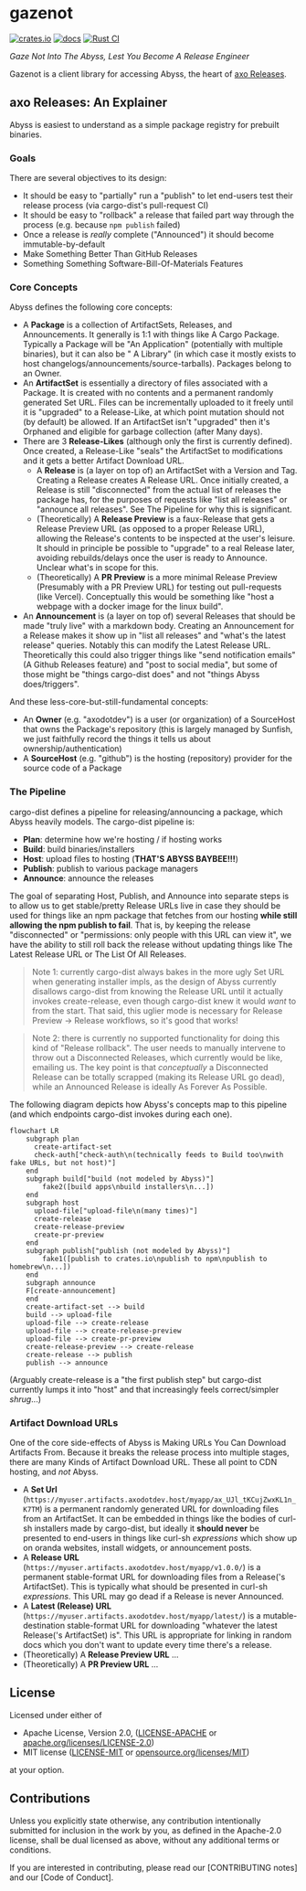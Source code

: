 # gazenot

[![crates.io](https://img.shields.io/crates/v/gazenot.svg)](https://crates.io/crates/gazenot)
[![docs](https://docs.rs/gazenot/badge.svg)](https://docs.rs/gazenot)
[![Rust CI](https://github.com/axodotdev/gazenot/workflows/Rust/badge.svg?branch=main)](https://github.com/axodotdev/gazenot/actions/workflows/ci.yml)

*Gaze Not Into The Abyss, Lest You Become A Release Engineer*

Gazenot is a client library for accessing Abyss, the heart of [axo Releases](https://releases.axo.dev).


## axo Releases: An Explainer

Abyss is easiest to understand as a simple package registry for prebuilt binaries.

### Goals

There are several objectives to its design:

* It should be easy to "partially" run a "publish" to let end-users test their release process (via cargo-dist's
  pull-request CI)
* It should be easy to "rollback" a release that failed part way through the process (e.g. because `npm publish` failed)
* Once a release is *really* complete ("Announced") it should become immutable-by-default
* Make Something Better Than GitHub Releases
* Something Something Software-Bill-Of-Materials Features


### Core Concepts

Abyss defines the following core concepts:

* A **Package** is a collection of ArtifactSets, Releases, and Announcements. It generally is 1:1 with things like A
  Cargo Package. Typically a Package will be "An Application" (potentially with multiple binaries), but it can also be "
  A Library" (in which case it mostly exists to host changelogs/announcements/source-tarballs). Packages belong to an
  Owner.
* An **ArtifactSet** is essentially a directory of files associated with a Package. It is created with no contents and a
  permanent randomly generated Set URL. Files can be incrementally uploaded to it freely until it is "upgraded" to a
  Release-Like, at which point mutation should not (by default) be allowed. If an ArtifactSet isn't "upgraded" then it's
  Orphaned and eligible for garbage collection (after Many days).
* There are 3 **Release-Likes** (although only the first is currently defined). Once created, a Release-Like "seals" the
  ArtifactSet to modifications and it gets a better Artifact Download URL.
    * A **Release** is (a layer on top of) an ArtifactSet with a Version and Tag. Creating a Release creates A Release
      URL. Once initially created, a Release is still "disconnected" from the actual list of releases the package has,
      for the purposes of requests like "list all releases" or "announce all releases". See The Pipeline for why this is
      significant.
    * (Theoretically) A **Release Preview** is a faux-Release that gets a Release Preview URL (as opposed to a proper
      Release URL), allowing the Release's contents to be inspected at the user's leisure. It should in principle be
      possible to "upgrade" to a real Release later, avoiding rebuilds/delays once the user is ready to Announce.
      Unclear what's in scope for this.
    * (Theoretically) A **PR Preview** is a more minimal Release Preview (Presumably with a PR Preview URL) for testing
      out pull-requests (like Vercel). Conceptually this would be something like "host a webpage with a docker image for
      the linux build".
* An **Announcement** is (a layer on top of) several Releases that should be made "truly live" with a markdown body.
  Creating an Announcement for a Release makes it show up in "list all releases" and "what's the latest release"
  queries. Notably this can modify the Latest Release URL. Theoretically this could also trigger things like "send
  notification emails" (A Github Releases feature) and "post to social media", but some of those might be "things
  cargo-dist does" and not "things Abyss does/triggers".

And these less-core-but-still-fundamental concepts:

* An **Owner** (e.g. "axodotdev") is a user (or organization) of a SourceHost that owns the Package's repository (this
  is largely managed by Sunfish, we just faithfully record the things it tells us about ownership/authentication)
* A **SourceHost** (e.g. "github") is the hosting (repository) provider for the source code of a Package

### The Pipeline

cargo-dist defines a pipeline for releasing/announcing a package, which Abyss heavily models. The cargo-dist pipeline
is:

* **Plan**: determine how we're hosting / if hosting works
* **Build**: build binaries/installers
* **Host**: upload files to hosting (**THAT'S ABYSS BAYBEE!!!**)
* **Publish**: publish to various package managers
* **Announce**: announce the releases

The goal of separating Host, Publish, and Announce into separate steps is to allow us to get stable/pretty Release URLs
live in case they should be used for things like an npm package that fetches from our hosting **while still allowing the
npm publish to fail**. That is, by keeping the release "disconnected" or "permissions: only people with this URL can
view it", we have the ability to still roll back the release without updating things like The Latest Release URL or The
List Of All Releases.

> Note 1: currently cargo-dist always bakes in the more ugly Set URL when generating installer impls, as the design
> of Abyss currently disallows cargo-dist from knowing the Release URL until it actually invokes create-release, even
> though cargo-dist knew it would *want* to from the start. That said, this uglier mode is necessary for Release
> Preview -> Release workflows, so it's good that works!

> Note 2: there is currently no supported functionality for doing this kind of "Release rollback". The user needs to
> manually intervene to throw out a Disconnected Releases, which currently would be like, emailing us. The key point is
> that *conceptually* a Disconnected Release can be totally scrapped (making its Release URL go dead), while an Announced
> Release is ideally As Forever As Possible.

The following diagram depicts how Abyss's concepts map to this pipeline (and which endpoints cargo-dist invokes during
each one).

```mermaid
flowchart LR
    subgraph plan
      create-artifact-set
      check-auth["check-auth\n(technically feeds to Build too\nwith fake URLs, but not host)"]
    end
    subgraph build["build (not modeled by Abyss)"]
        fake2([build apps\nbuild installers\n...])
    end
    subgraph host
      upload-file["upload-file\n(many times)"]
      create-release
      create-release-preview
      create-pr-preview
    end
    subgraph publish["publish (not modeled by Abyss)"]
        fake1([publish to crates.io\npublish to npm\npublish to homebrew\n...])
    end    
    subgraph announce
    F[create-announcement]
    end
    create-artifact-set --> build
    build --> upload-file
    upload-file --> create-release
    upload-file --> create-release-preview
    upload-file --> create-pr-preview
    create-release-preview --> create-release
    create-release --> publish
    publish --> announce
```

(Arguably create-release is a "the first publish step" but cargo-dist currently lumps it into "host" and that
increasingly feels correct/simpler *shrug*...)

### Artifact Download URLs

One of the core side-effects of Abyss is Making URLs You Can Download Artifacts From. Because it breaks the release
process into multiple stages, there are many Kinds of Artifact Download URL. These all point to CDN hosting, and
*not* Abyss.

* A **Set Url** (`https://myuser.artifacts.axodotdev.host/myapp/ax_UJl_tKCujZwxKL1n_K7TM`) is a permanent randomly
  generated URL for downloading files from an ArtifactSet. It can be embedded in things like the bodies of curl-sh
  installers made by cargo-dist, but ideally it **should never** be presented to end-users in things like curl-sh
  *expressions* which show up on oranda websites, install widgets, or announcement posts.
* A **Release URL** (`https://myuser.artifacts.axodotdev.host/myapp/v1.0.0/`) is a permanent stable-format URL for
  downloading files from a Release('s ArtifactSet). This is typically what should be presented in curl-sh *expressions*.
  This URL may go dead if a Release is never Announced.
* A **Latest (Release) URL** (`https://myuser.artifacts.axodotdev.host/myapp/latest/`) is a mutable-destination
  stable-format URL for downloading "whatever the latest Release('s ArtifactSet) is". This URL is appropriate for
  linking in random docs which you don't want to update every time there's a release.
* (Theoretically) A **Release Preview URL** ...
* (Theoretically) A **PR Preview URL** ...




## License

Licensed under either of

* Apache License, Version 2.0, ([LICENSE-APACHE](LICENSE-APACHE) or [apache.org/licenses/LICENSE-2.0](https://www.apache.org/licenses/LICENSE-2.0))
* MIT license ([LICENSE-MIT](LICENSE-MIT) or [opensource.org/licenses/MIT](https://opensource.org/licenses/MIT))

at your option.

## Contributions

Unless you explicitly state otherwise, any contribution intentionally
submitted for inclusion in the work by you, as defined in the Apache-2.0
license, shall be dual licensed as above, without any additional terms or
conditions.

If you are interested in contributing, please read our [CONTRIBUTING notes] and our [Code of Conduct].
